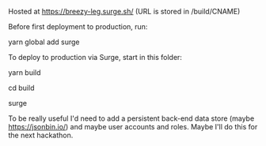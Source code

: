 Hosted at https://breezy-leg.surge.sh/
(URL is stored in /build/CNAME)

Before first deployment to production, run: 

yarn global add surge

To deploy to production via Surge, start in this folder:

yarn build

cd build

surge

To be really useful I'd need to add a persistent back-end data store (maybe https://jsonbin.io/) and maybe
user accounts and roles. Maybe I'll do this for the next hackathon.